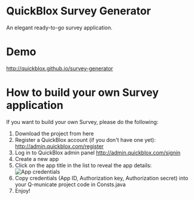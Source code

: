 QuickBlox Survey Generator
=====

An elegant ready-to-go survey application.

# Demo
http://quickblox.github.io/survey-generator

# How to build your own Survey application

If you want to build your own Survey, please do the following:

 1. Download the project from here
 2. Register a QuickBlox account (if you don't have one yet): http://admin.quickblox.com/register
 3. Log in to QuickBlox admin panel http://admin.quickblox.com/signin
 4. Create a new app
 5. Click on the app title in the list to reveal the app details:
   ![App credentials](https://cloud.githubusercontent.com/assets/373137/10630885/db8b6772-77e2-11e5-93d2-1c4fcae8fdb7.png)
 6. Copy credentials (App ID, Authorization key, Authorization secret) into your Q-municate project code in Consts.java<br />
 7. Enjoy!
